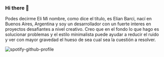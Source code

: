 ### Hi there 👋
Podes decirme Eli
Mi nombre, como dice el título, es Elian Barci, nací en Buenos Aires, Argentina y soy un desarrollador con un fuerte interes en proyectos desafiantes a nivel creativo. Creo que en el fondo lo que hago es solucionar problemas y el estilo minimalista puede ayudar a reducir el ruido y ver con mayor gravedad el hueso de sea cual sea la cuestión a resolver.

![spotify-github-profile](https://spotify-github-profile.vercel.app/api/view?uid=elianbarci&cover_image=true&theme=novatorem&bar_color=53b14f&bar_color_cover=true)

<!--
**elianbarci/elianbarci** is a ✨ _special_ ✨ repository because its `README.md` (this file) appears on your GitHub profile.

Here are some ideas to get you started:

- 🔭 I’m currently working on ...
- 🌱 I’m currently learning ...
- 👯 I’m looking to collaborate on ...
- 🤔 I’m looking for help with ...
- 💬 Ask me about ...
- 📫 How to reach me: ...
- 😄 Pronouns: ...
- ⚡ Fun fact: ...
-->
